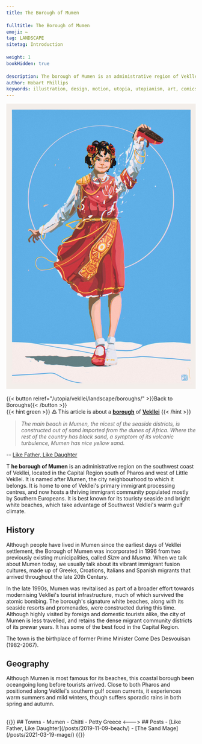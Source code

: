 ```yaml
---
title: The Borough of Mumen

fulltitle: The Borough of Mumen
emoji: ←
tag: LANDSCAPE
sitetag: Introduction

weight: 1
bookHidden: true

description: The borough of Mumen is an administrative region of Vekllei, a utopian country created by Hobart Phillips.
author: Hobart Phillips
keywords: illustration, design, motion, utopia, utopianism, art, comics, comic, hobart, phillips, vekllei, millmint
---
```

<style>
.tag {
  color: var(--color-green);
}
.emoji {
  color: var(--color-green);
}
body article a {
color: var(--color-green);
}
body article a a:visited {
color: var(--color-green);
}
.markdown a.book-btn {
  color: var(--color-green);
  border: 1px solid var(--color-green);
  float: right;
}
</style>

![smallimg](/images/sketches/sandmage.jpg)

{{< button relref="/utopia/vekllei/landscape/boroughs/" >}}Back to Boroughs{{< /button >}}
<br>
{{< hint green >}}
߷ This article is about a [**borough**](/utopia/vekllei/landscape/boroughs) of [**Vekllei**](/utopia/vekllei/)
{{< /hint >}}

>*The main beach in Mumen, the nicest of the seaside districts, is constructed out of sand imported from the dunes of Africa. Where the rest of the country has black sand, a symptom of its volcanic turbulence, Mumen has nice yellow sand.*

-- [Like Father, Like Daughter](/posts/2019-11-09-beach/)

<span class="fc">T</span>
**he borough of Mumen** is an administrative region on the southwest coast of Vekllei, located in the Capital Region south of Pharos and west of Little Vekllei. It is named after Mumen, the city neighbourhood to which it belongs. It is home to one of Vekllei's primary immigrant processing centres, and now hosts a thriving immigrant community populated mostly by Southern Europeans. It is best known for its touristy seaside and bright white beaches, which take advantage of Southwest Vekllei's warm gulf climate.

## History

Although people have lived in Mumen since the earliest days of Vekllei settlement, the Borough of Mumen was incorporated in 1996 from two previously existing municipalities, called *Sizm* and *Musma*. When we talk about Mumen today, we usually talk about its vibrant immigrant fusion cultures, made up of Greeks, Croations, Italians and Spanish migrants that arrived throughout the late 20th Century.

In the late 1990s, Mumen was revitalised as part of a broader effort towards modernising Vekllei's tourist infrastructure, much of which survived the atomic bombing. The borough's signature white beaches, along with its seaside resorts and promenades, were constructed during this time. Although highly visited by foreign and domestic tourists alike, the city of Mumen is less travelled, and retains the dense migrant community districts of its prewar years. It has some of the best food in the Capital Region.

The town is the birthplace of former Prime Minister Come Des Desvouisan (1982-2067).

## Geography

Although Mumen is most famous for its beaches, this coastal borough been oceangoing long before tourists arrived. Close to both Pharos and positioned along Vekllei's southern gulf ocean currents, it experiences warm summers and mild winters, though suffers sporadic rains in both spring and autumn.

<br>
{{<columns>}}
## Towns
- Mumen
- Chitti
- Petty Greece
<--->
## Posts
- [Like Father, Like Daughter](/posts/2019-11-09-beach/)
- [The Sand Mage](/posts/2021-03-19-mage/)
{{</columns>}}
